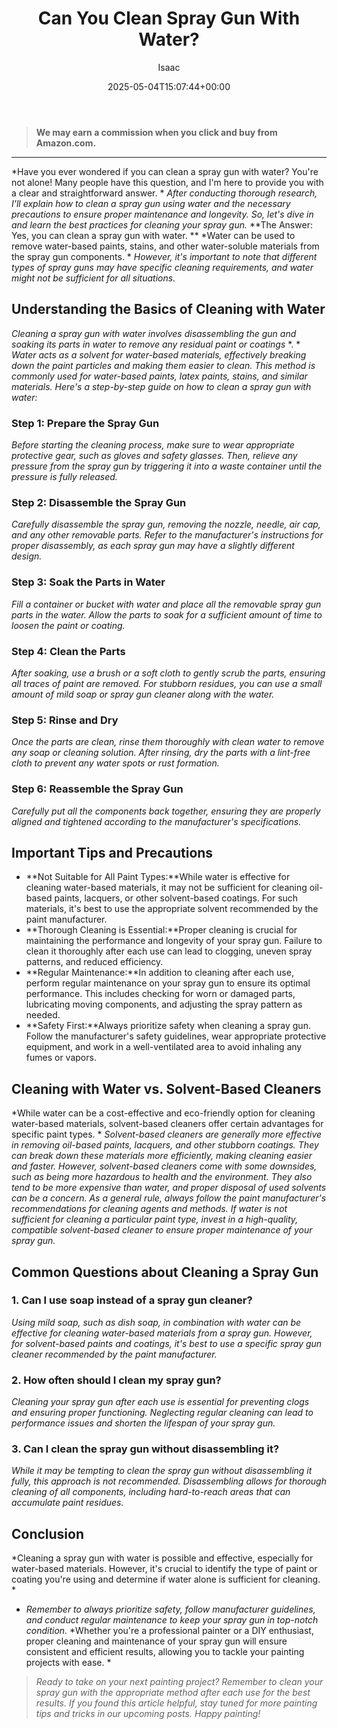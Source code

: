 ﻿---
author: Isaac
layout: post
title: Can You Clean Spray Gun With Water?
date: '2025-05-04T15:07:44+00:00'
categories:
- DIY Paintings
tags: []
slug: /can-you-clean-spray-gun-with-water/
lastmod: 2025-05-07T12:21:26+03:00
---
> **We may earn a commission when you click and buy from Amazon.com.**
>

---
*Have you ever wondered if you can clean a spray gun with water? You're not alone! Many people have this question, and I'm here to provide you with a clear and straightforward answer. *
*After conducting thorough research, I'll explain how to clean a spray gun using water and the necessary precautions to ensure proper maintenance and longevity. So, let's dive in and learn the best practices for cleaning your spray gun.*
**The Answer: Yes, you can clean a spray gun with water. **
*Water can be used to remove water-based paints, stains, and other water-soluble materials from the spray gun components. *
*However, it's important to note that different types of spray guns may have specific cleaning requirements, and water might not be sufficient for all situations.*
## **Understanding the Basics of Cleaning with Water**
*Cleaning a spray gun with water involves disassembling the gun and soaking its parts in water to remove any residual paint or coatings*
*. *
*Water acts as a solvent for water-based materials, effectively breaking down the paint particles and making them easier to clean. This method is commonly used for water-based paints, latex paints, stains, and similar materials.*
*Here's a step-by-step guide on how to clean a spray gun with water:*
### **Step 1: Prepare the Spray Gun**
*Before starting the cleaning process, make sure to wear appropriate protective gear, such as gloves and safety glasses. Then, relieve any pressure from the spray gun by triggering it into a waste container until the pressure is fully released.*
### **Step 2: Disassemble the Spray Gun**
*Carefully disassemble the spray gun, removing the nozzle, needle, air cap, and any other removable parts. Refer to the manufacturer's instructions for proper disassembly, as each spray gun may have a slightly different design.*
### **Step 3: Soak the Parts in Water**
*Fill a container or bucket with water and place all the removable spray gun parts in the water. Allow the parts to soak for a sufficient amount of time to loosen the paint or coating.*
### **Step 4: Clean the Parts**
*After soaking, use a brush or a soft cloth to gently scrub the parts, ensuring all traces of paint are removed. For stubborn residues, you can use a small amount of mild soap or spray gun cleaner along with the water.*
### **Step 5: Rinse and Dry**
*Once the parts are clean, rinse them thoroughly with clean water to remove any soap or cleaning solution. After rinsing, dry the parts with a lint-free cloth to prevent any water spots or rust formation.*
### **Step 6: Reassemble the Spray Gun**
*Carefully put all the components back together, ensuring they are properly aligned and tightened according to the manufacturer's specifications.*
## **Important Tips and Precautions**
- **Not Suitable for All Paint Types:**While water is effective for cleaning water-based materials, it may not be sufficient for cleaning oil-based paints, lacquers, or other solvent-based coatings. For such materials, it's best to use the appropriate solvent recommended by the paint manufacturer.
- **Thorough Cleaning is Essential:**Proper cleaning is crucial for maintaining the performance and longevity of your spray gun. Failure to clean it thoroughly after each use can lead to clogging, uneven spray patterns, and reduced efficiency.
- **Regular Maintenance:**In addition to cleaning after each use, perform regular maintenance on your spray gun to ensure its optimal performance. This includes checking for worn or damaged parts, lubricating moving components, and adjusting the spray pattern as needed.
- **Safety First:**Always prioritize safety when cleaning a spray gun. Follow the manufacturer's safety guidelines, wear appropriate protective equipment, and work in a well-ventilated area to avoid inhaling any fumes or vapors.
## **Cleaning with Water vs. Solvent-Based Cleaners**
*While water can be a cost-effective and eco-friendly option for cleaning water-based materials, solvent-based cleaners offer certain advantages for specific paint types. *
*Solvent-based cleaners are generally more effective in removing oil-based paints, lacquers, and other stubborn coatings. They can break down these materials more efficiently, making cleaning easier and faster.*
*However, solvent-based cleaners come with some downsides, such as being more hazardous to health and the environment. They also tend to be more expensive than water, and proper disposal of used solvents can be a concern.*
*As a general rule, always follow the paint manufacturer's recommendations for cleaning agents and methods. If water is not sufficient for cleaning a particular paint type, invest in a high-quality, compatible solvent-based cleaner to ensure proper maintenance of your spray gun.*
## **Common Questions about Cleaning a Spray Gun**
### **1. Can I use soap instead of a spray gun cleaner?**
*Using mild soap, such as dish soap, in combination with water can be effective for cleaning water-based materials from a spray gun. However, for solvent-based paints and coatings, it's best to use a specific spray gun cleaner recommended by the paint manufacturer.*
### **2. How often should I clean my spray gun?**
*Cleaning your spray gun after each use is essential for preventing clogs and ensuring proper functioning. Neglecting regular cleaning can lead to performance issues and shorten the lifespan of your spray gun.*
### **3. Can I clean the spray gun without disassembling it?**
*While it may be tempting to clean the spray gun without disassembling it fully, this approach is not recommended. Disassembling allows for thorough cleaning of all components, including hard-to-reach areas that can accumulate paint residues.*
## **Conclusion**
*Cleaning a spray gun with water is possible and effective, especially for water-based materials. However, it's crucial to identify the type of paint or coating you're using and determine if water alone is sufficient for cleaning. *
- *Remember to always prioritize safety, follow manufacturer guidelines, and conduct regular maintenance to keep your spray gun in top-notch condition.*
*Whether you're a professional painter or a DIY enthusiast, proper cleaning and maintenance of your spray gun will ensure consistent and efficient results, allowing you to tackle your painting projects with ease. *
> *Ready to take on your next painting project? Remember to clean your spray gun with the appropriate method after each use for the best results. If you found this article helpful, stay tuned for more painting tips and tricks in our upcoming posts. Happy painting!*